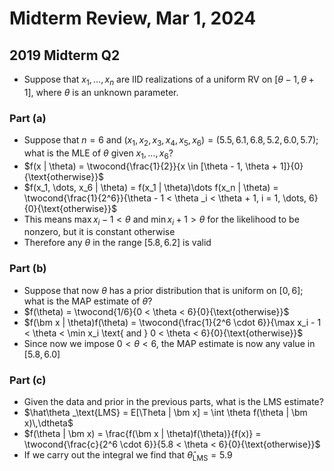 # Midterm Review, Mar 1, 2024

## 2019 Midterm Q2

* Suppose that $x_1, \dots, x_n$ are IID realizations of a uniform RV on $[\theta - 1, \theta + 1]$, where $\theta$ is an unknown parameter.

### Part (a)

* Suppose that $n = 6$ and $(x_1, x_2, x_3, x_4, x_5, x_6) = (5.5, 6.1, 6.8, 5.2, 6.0, 5.7)$; what is the MLE of $\theta$ given $x_1, \dots, x_6$?
* $f(x | \theta) = \twocond{\frac{1}{2}}{x \in [\theta - 1, \theta + 1]}{0}{\text{otherwise}}$
* $f(x_1, \dots, x_6 | \theta) = f(x_1 | \theta)\dots f(x_n | \theta) = \twocond{\frac{1}{2^6}}{\theta - 1 < \theta _i < \theta + 1, i = 1, \dots, 6}{0}{\text{otherwise}}$
* This means $\max x_i - 1 < \theta$ and $\min x_i + 1 > \theta$ for the likelihood to be nonzero, but it is constant otherwise
* Therefore any $\theta$ in the range $[5.8, 6.2]$ is valid

### Part (b)

* Suppose that now $\theta$ has a prior distribution that is uniform on $[0, 6]$; what is the MAP estimate of $\theta$?
* $f(\theta) = \twocond{1/6}{0 < \theta < 6}{0}{\text{otherwise}}$
* $f(\bm x | \theta)f(\theta) = \twocond{\frac{1}{2^6 \cdot 6}}{\max x_i - 1 < \theta < \min x_i \text{ and } 0 < \theta < 6}{0}{\text{otherwise}}$
* Since now we impose $0 < \theta < 6$, the MAP estimate is now any value in $[5.8, 6.0]$

### Part (c)

* Given the data and prior in the previous parts, what is the LMS estimate?
* $\hat\theta _\text{LMS} = E[\Theta | \bm x] = \int \theta f(\theta | \bm x)\,\dtheta$
* $f(\theta | \bm x) = \frac{f(\bm x | \theta)f(\theta)}{f(x)} = \twocond{\frac{c}{2^6 \cdot 6}}{5.8 < \theta < 6}{0}{\text{otherwise}}$
* If we carry out the integral we find that $\hat\theta _\text{LMS} = 5.9$

